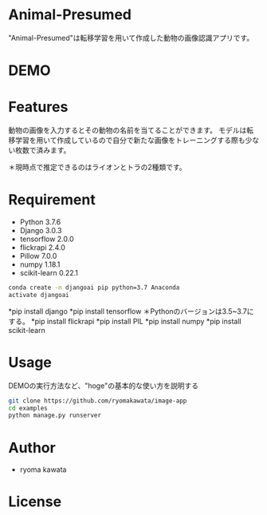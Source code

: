 # Animal-Presumed
"Animal-Presumed"は転移学習を用いて作成した動物の画像認識アプリです。

# DEMO


# Features
動物の画像を入力するとその動物の名前を当てることができます。
モデルは転移学習を用いて作成しているので自分で新たな画像をトレーニングする際も少ない枚数で済みます。

＊現時点で推定できるのはライオンとトラの2種類です。

# Requirement

* Python 3.7.6
* Django 3.0.3
* tensorflow 2.0.0
* flickrapi 2.4.0
* Pillow 7.0.0
* numpy 1.18.1
* scikit-learn 0.22.1

```bash
conda create -n djangoai pip python=3.7 Anaconda
activate djangoai
```
*pip install django
*pip install tensorflow ＊Pythonのバージョンは3.5~3.7にする。
*pip install flickrapi
*pip install PIL
*pip install numpy
*pip install scikit-learn

# Usage

DEMOの実行方法など、"hoge"の基本的な使い方を説明する

```bash
git clone https://github.com/ryomakawata/image-app
cd examples
python manage.py runserver
```
# Author

* ryoma kawata

# License


